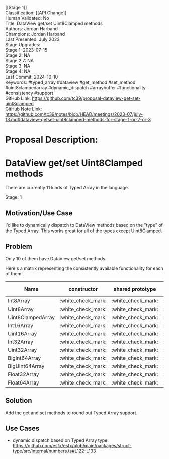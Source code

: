[[Stage 1]]<br>Classification: [[API Change]]<br>Human Validated: No<br>Title: DataView get/set Uint8Clamped methods<br>Authors: Jordan Harband<br>Champions: Jordan Harband<br>Last Presented: July 2023<br>Stage Upgrades:<br>Stage 1: 2023-07-15  
Stage 2: NA  
Stage 2.7: NA  
Stage 3: NA  
Stage 4: NA<br>Last Commit: 2024-10-10<br>Keywords: #typed_array #dataview #get_method #set_method #uint8clampedarray #dynamic_dispatch #arraybuffer #functionality #consistency #support<br>GitHub Link: https://github.com/tc39/proposal-dataview-get-set-uint8clamped <br>GitHub Note Link: https://github.com/tc39/notes/blob/HEAD/meetings/2023-07/july-13.md#dataview-getset-uint8clamped-methods-for-stage-1-or-2-or-3
# Proposal Description:
# DataView get/set Uint8Clamped methods

There are currently 11 kinds of Typed Array in the language.

Stage: 1

## Motivation/Use Case

I'd like to dynamically dispatch to DataView methods based on the "type" of the Typed Array. This works great for all of the types except Uint8Clamped.

## Problem
Only 10 of them have DataView get/set methods.

Here's a matrix representing the consistently available functionality for each of them:

<table>
  <thead>
    <tr>
      <th>Name</th>
      <th>constructor</th>
      <th>shared prototype</th>
      <th>ArrayBuffers</th>
      <th>DataView get method</th>
      <th>DataView set method</th>
    </tr>
  </thead>
  <tbody>
    <tr>
      <td>Int8Array</td>
      <td>:white_check_mark:</td>
      <td>:white_check_mark:</td>
      <td>:white_check_mark:</td>
      <td>:white_check_mark:</td>
      <td>:white_check_mark:</td>
    </tr>
    <tr>
      <td>Uint8Array</td>
      <td>:white_check_mark:</td>
      <td>:white_check_mark:</td>
      <td>:white_check_mark:</td>
      <td>:white_check_mark:</td>
      <td>:white_check_mark:</td>
    </tr>
    <tr>
      <td>Uint8ClampedArray</td>
      <td>:white_check_mark:</td>
      <td>:white_check_mark:</td>
      <td>:white_check_mark:</td>
      <td>:x:</td>
      <td>:x:</td>
    </tr>
    <tr>
      <td>Int16Array</td>
      <td>:white_check_mark:</td>
      <td>:white_check_mark:</td>
      <td>:white_check_mark:</td>
      <td>:white_check_mark:</td>
      <td>:white_check_mark:</td>
    </tr>
    <tr>
      <td>Uint16Array</td>
      <td>:white_check_mark:</td>
      <td>:white_check_mark:</td>
      <td>:white_check_mark:</td>
      <td>:white_check_mark:</td>
      <td>:white_check_mark:</td>
    </tr>
    <tr>
      <td>Int32Array</td>
      <td>:white_check_mark:</td>
      <td>:white_check_mark:</td>
      <td>:white_check_mark:</td>
      <td>:white_check_mark:</td>
      <td>:white_check_mark:</td>
    </tr>
    <tr>
      <td>Uint32Array</td>
      <td>:white_check_mark:</td>
      <td>:white_check_mark:</td>
      <td>:white_check_mark:</td>
      <td>:white_check_mark:</td>
      <td>:white_check_mark:</td>
    </tr>
    <tr>
      <td>BigInt64Array</td>
      <td>:white_check_mark:</td>
      <td>:white_check_mark:</td>
      <td>:white_check_mark:</td>
      <td>:white_check_mark:</td>
      <td>:white_check_mark:</td>
    </tr>
    <tr>
      <td>BigUint64Array</td>
      <td>:white_check_mark:</td>
      <td>:white_check_mark:</td>
      <td>:white_check_mark:</td>
      <td>:white_check_mark:</td>
      <td>:white_check_mark:</td>
    </tr>
    <tr>
      <td>Float32Array</td>
      <td>:white_check_mark:</td>
      <td>:white_check_mark:</td>
      <td>:white_check_mark:</td>
      <td>:white_check_mark:</td>
      <td>:white_check_mark:</td>
    </tr>
    <tr>
      <td>Float64Array</td>
      <td>:white_check_mark:</td>
      <td>:white_check_mark:</td>
      <td>:white_check_mark:</td>
      <td>:white_check_mark:</td>
      <td>:white_check_mark:</td>
    </tr>
  </tbody>
</table>

## Solution

Add the get and set methods to round out Typed Array support.

## Use Cases
 - dynamic dispatch based on Typed Array type: https://github.com/esfx/esfx/blob/main/packages/struct-type/src/internal/numbers.ts#L122-L133<br>